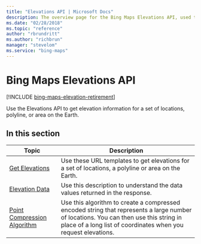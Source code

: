 ```yaml
---
title: "Elevations API | Microsoft Docs"
description: The overview page for the Bing Maps Elevations API, used to get elevation information for a set of locations, polyline or area on the Earth, contains links to and descriptions of the elevations API.
ms.date: "02/28/2018"
ms.topic: "reference"
author: "rbrundritt"
ms.author: "richbrun"
manager: "stevelom"
ms.service: "bing-maps"
---
```


# Bing Maps Elevations API

[!INCLUDE [bing-maps-elevation-retirement](../../includes/bing-maps-elevation-retirement.md)]

Use the Elevations API to get elevation information for a set of locations, polyline, or area on the Earth.  
  
## In this section
  
|Topic|Description|  
|-|-|  
|[Get Elevations](get-elevations.md)|Use these URL templates to get elevations for a set of locations, a polyline or area on the Earth.|  
|[Elevation Data](elevation-data.md)|Use this description to understand the data values returned in the response.|  
|[Point Compression Algorithm](point-compression-algorithm.md)|Use this algorithm to create a compressed encoded string that represents a large number of locations. You can then use this string in place of a long list of coordinates when you request elevations.|